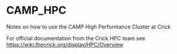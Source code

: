 # CAMP_HPC
Notes on how to use the CAMP High Performance Cluster at Crick

For official documentation from the Crick HPC team see https://wiki.thecrick.org/display/HPC/Overview
